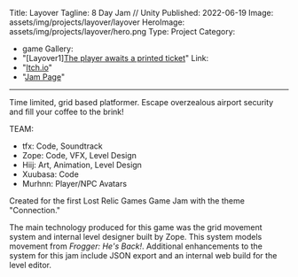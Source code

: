﻿Title: Layover
Tagline: 8 Day Jam // Unity
Published: 2022-06-19
Image: assets/img/projects/layover/layover
HeroImage: assets/img/projects/layover/hero.png
Type: Project
Category:
- game
Gallery:
- "[Layover1][The player awaits a printed ticket](assets/img/projects/layover/layover1)"
Link:
- "[Itch.io](https://zoped.itch.io/layover)"
- "[Jam Page](https://itch.io/jam/lost-relic-games-1)"

---
Time limited, grid based platformer.  Escape overzealous airport security and fill your coffee to the brink!
  
TEAM:
- tfx: Code, Soundtrack
- Zope: Code, VFX, Level Design
- Hiij: Art, Animation, Level Design
- Xuubasa: Code
- Murhnn: Player/NPC Avatars

Created for the first Lost Relic Games Game Jam with the theme "Connection."  

The main technology produced for this game was the grid movement system and internal level designer built by Zope.  This system models movement from _Frogger: He's Back!_.  Additional enhancements to the system for this jam include JSON export and an internal web build for the level editor.